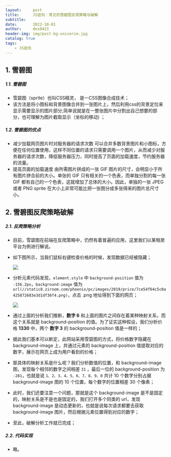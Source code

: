 ```yaml
---
layout:     post
title:      JS逆向：常见的雪碧图反爬策略与破解
subtitle:   
date:       2022-10-01
author:     dex0423
header-img: img/post-bg-universe.jpg
catalog: true
tags:
    - JS逆向
---
```


## 1. 雪碧图

##### 1.1. 雪碧图

- 雪碧图（sprite）也叫CSS精灵， 是一CSS图像合成技术；
- 该方法是将小图标和背景图像合并到一张图片上，然后利用css的背景定位来显示需要显示的图片部分;简单说就是在一整张图片中分割出自己想要的部分，也可理解为图片截取显示（坐标的移动) ；

##### 1.2. 雪碧图的优点

- 减少加载网页图片时对服务器的请求次数
  可以合并多数背景图片和小图标，方便在任何位置使用，这样不同位置的请求只需要调用一个图片，从而减少对服务器的请求次数，降低服务器压力，同时提高了页面的加载速度，节约服务器的流量。
- 提高页面的加载速度
  由所需图片拼成的一张 GIF 图片的尺寸，会明显小于所有图片拼合前的大小。单张的 GIF 只有相关的一个色表，而单独分割的每一张 GIF 都有自己的一个色表，这就增加了总体的大小。因此，单独的一张 JPEG 或者 PNG sprite 在大小上非常可能比把一张图分成多张得来的图片总尺寸小。

## 2. 雪碧图反爬策略破解

##### 2.1. 反爬策略分析

- 目前，雪碧图在前端在反爬策略中，仍然有着普遍的应用，这里我们以某租房平台为例进行解说。
- 如下图所示，当我们鼠标右键检查价格的时候，发现数据已经被隐藏；
  
  ![]({{site.baseurl}}/img-post/雪碧图-1.png)

- 分析元素代码发现，```element.style``` 中 ```background-position``` 值为 ```-156.2px```，```background-image``` 值为 ```url(//static8.ziroom.com/phoenix/pc/images/2019/price/7ce54f64c5c0a425872683e3d1df36f4.png)```，点击 .png 地址得到下面的网页；

  ![]({{site.baseurl}}/img-post/雪碧图-2.png)
  
- 通过上面的分析我们推断，**数字 6** 和上面的图片之间存在着某种映射关系，而这个关系就是  background-position  的值。为了证实这种假设，我们分析价格 **1330** 中，两个 **数字 3** 的  background-position 值是一样的；
- 据此我们基本可以断定，此网站采用雪碧图的方式，将价格数字隐藏在
  background-image 上，并通过元素的 background-position 值提取对应的数字，展示在网页上成为用户看到的价格；
- 那具体的映射关系是什么呢？我们分析数值的位置，和 background-image 图，发现每个相邻的数字之间相差 ``31`` ，最后一位的 background-position 为 ``-281``，也就是说 ``1、2、3、4、5、6、7、8、9、0`` 共计 10 个数字分别占据 background-image 图的 10 个位置，每个数字的位置相差 30 个像素；
- 此时，我们还要注意一个问题，那就是这个 background-image 是不是固定的，映射关系是不是也是固定的，我们打开多个同类的 url，发现 background-image 是动态更新的，也就是说每次请求都要去获取 background-image 图片，然后根据元素位置得到对应的数字；
- 至此，破解分析工作就已完成；

##### 2.2. 代码实现
- 略。

